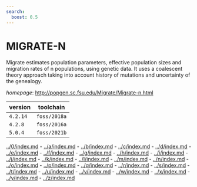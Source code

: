```yaml
---
search:
  boost: 0.5
---
```

# MIGRATE-N

Migrate estimates population parameters, effective population sizes and migration rates of n populations, using genetic data.  It  uses a coalescent theory approach taking into account history of  mutations and uncertainty of the genealogy.

*homepage*: <http://popgen.sc.fsu.edu/Migrate/Migrate-n.html>

version | toolchain
--------|----------
``4.2.14`` | ``foss/2018a``
``4.2.8`` | ``foss/2016a``
``5.0.4`` | ``foss/2021b``

[../0/index.md](0) - [../a/index.md](a) - [../b/index.md](b) - [../c/index.md](c) - [../d/index.md](d) - [../e/index.md](e) - [../f/index.md](f) - [../g/index.md](g) - [../h/index.md](h) - [../i/index.md](i) - [../j/index.md](j) - [../k/index.md](k) - [../l/index.md](l) - [../m/index.md](m) - [../n/index.md](n) - [../o/index.md](o) - [../p/index.md](p) - [../q/index.md](q) - [../r/index.md](r) - [../s/index.md](s) - [../t/index.md](t) - [../u/index.md](u) - [../v/index.md](v) - [../w/index.md](w) - [../x/index.md](x) - [../y/index.md](y) - [../z/index.md](z)

